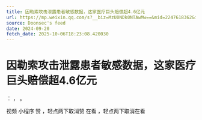 ```yaml
---
title: 因勒索攻击泄露患者敏感数据，这家医疗巨头赔偿超4.6亿元
url: https://mp.weixin.qq.com/s?__biz=MzU0NDk0NTAwMw==&mid=2247618362&idx=2&sn=21e0357b23806afcc366f0db4c01e943
source: Doonsec's feed
date: 2024-09-20
fetch_date: 2025-10-06T18:23:08.420030
---
```


# 因勒索攻击泄露患者敏感数据，这家医疗巨头赔偿超4.6亿元

：
，
。

视频
小程序
赞
，轻点两下取消赞
在看
，轻点两下取消在看